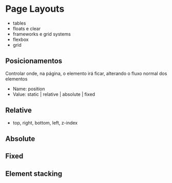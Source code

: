 # Page Layouts

- tables
- floats e clear
- frameworks e grid systems
- flexbox
- grid

## Posicionamentos

Controlar onde, na página, o elemento irá ficar, alterando o fluxo normal dos elementos

- Name: position
- Value: static | relative | absolute | fixed  

## Relative

- top, right, bottom, left, z-index

## Absolute

## Fixed

## Element stacking
